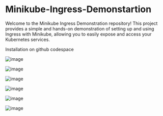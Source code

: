 # Minikube-Ingress-Demonstartion

Welcome to the Minikube Ingress Demonstration repository! This project provides a simple and hands-on demonstration of setting up and using Ingress with Minikube, allowing you to easily expose and access your Kubernetes services.

Installation on github codespace

![image](https://github.com/tejas3005/Minikube-Using-Ingress/assets/48887643/baa96a66-071b-4b77-9cae-992404c3b43b)

![image](https://github.com/tejas3005/Minikube-Using-Ingress/assets/48887643/e7055354-ce2a-4f8f-ba04-44e90cdfb8f9)

![image](https://github.com/tejas3005/Minikube-Using-Ingress/assets/48887643/e455cf85-5e3a-423e-b280-d66425f1d0ce)

![image](https://github.com/tejas3005/Minikube-Using-Ingress/assets/48887643/868b4d65-ac54-4245-b223-a45ef35204f1)

![image](https://github.com/tejas3005/Minikube-Using-Ingress/assets/48887643/47b2541a-b9b9-4da9-8367-8eb2c13b4a6f)

![image](https://github.com/tejas3005/Minikube-Using-Ingress/assets/48887643/480d076a-3ea0-4bec-9ee3-3b3a330ba9c1)



